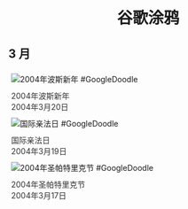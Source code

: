 
<h1 align="center"> 谷歌涂鸦 </h1>




## 3 月

<div class="image">


<img src="https:https://lh3.googleusercontent.com/3l4wROvUwcnbW_GsR0BdH1f--Wd9SIagmwpo9_C-5xUynH6zITpBwx_acG3e0TUNpmfEOsRneH-q-E3CmnVfjxKlnN3JdeI2rCQT4JI=s660" alt="2004年波斯新年 #GoogleDoodle" style="margin: 5px"/>
<div class="info" style="font-size: 14px; color:#333333; margin:5px"><div class="title">2004年波斯新年</div><div class="date">2004年3月20日</div></div>

<img src="https://www.google.com/logos/2004/francophonie.gif" alt="国际亲法日 #GoogleDoodle" style="margin: 5px"/>
<div class="info" style="font-size: 14px; color:#333333; margin:5px"><div class="title">国际亲法日</div><div class="date">2004年3月19日</div></div>

<img src="https:https://lh3.googleusercontent.com/TNsG5Ex984AoU8YOA0V0VlM2vBNytsGDeoH03jYDcEnDnnXGT5elnr26uiHasGv_cPebK2flvkhLgz-bsinEfTrvbuQ-96OGJXNAt9s=s660" alt="2004年圣帕特里克节 #GoogleDoodle" style="margin: 5px"/>
<div class="info" style="font-size: 14px; color:#333333; margin:5px"><div class="title">2004年圣帕特里克节</div><div class="date">2004年3月17日</div></div>

</div>








